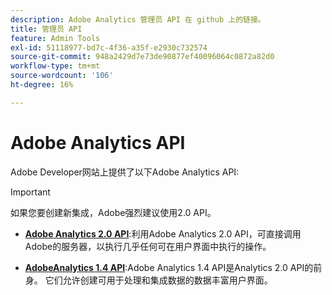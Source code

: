 ```yaml
---
description: Adobe Analytics 管理员 API 在 github 上的链接。
title: 管理员 API
feature: Admin Tools
exl-id: 51118977-bd7c-4f36-a35f-e2930c732574
source-git-commit: 948a2429d7e73de90877ef40096064c0872a82d0
workflow-type: tm+mt
source-wordcount: '106'
ht-degree: 16%

---
```


# Adobe Analytics API

Adobe Developer网站上提供了以下Adobe Analytics API:

>[!IMPORTANT]
>
>如果您要创建新集成，Adobe强烈建议使用2.0 API。


* [**Adobe Analytics 2.0 API**](https://developer.adobe.com/analytics-apis/docs/2.0/):利用Adobe Analytics 2.0 API，可直接调用Adobe的服务器，以执行几乎任何可在用户界面中执行的操作。

* [**AdobeAnalytics 1.4 API**](https://developer.adobe.com/analytics-apis/docs/1.4/):Adobe Analytics 1.4 API是Analytics 2.0 API的前身。 它们允许创建可用于处理和集成数据的数据丰富用户界面。
